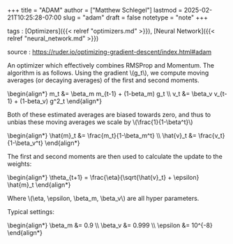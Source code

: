 +++
title = "ADAM"
author = ["Matthew Schlegel"]
lastmod = 2025-02-21T10:25:28-07:00
slug = "adam"
draft = false
notetype = "note"
+++

tags
: [Optimizers]({{< relref "optimizers.md" >}}), [Neural Network]({{< relref "neural_network.md" >}})

source
: <https://ruder.io/optimizing-gradient-descent/index.html#adam>

An optimizer which effectively combines RMSProp and Momentum. The algorithm is as follows. Using the gradient \\(g\_t\\), we compute moving averages (or decaying averages) of the first and second moments.

\begin{align\*}
m\_t &= \beta\_m m\_{t-1} + (1-beta\_m) g\_t \\\\
v\_t &= \beta\_v v\_{t-1} + (1-beta\_v) g^2\_t
\end{align\*}

Both of these estimated averages are biased towards zero, and thus to unbias these moving averages we scale by \\(\frac{1}{1-\beta^t}\\)

\begin{align\*}
\hat{m}\_t &= \frac{m\_t}{1-\beta\_m^t} \\\\
\hat{v}\_t &= \frac{v\_t}{1-\beta\_v^t}
\end{align\*}

The first and second moments are then used to calculate the update to the weights:

\begin{align\*}
\theta\_{t+1} = \frac{\eta}{\sqrt{\hat{v}\_t} + \epsilon} \hat{m}\_t
\end{align\*}

Where \\(\eta, \epsilon, \beta\_m, \beta\_v\\) are all hyper parameters.

Typical settings:

\begin{align\*}
\beta\_m &= 0.9 \\\\
\beta\_v &= 0.999 \\\\
\epsilon &= 10^{-8}
\end{align\*}
